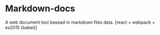 # Markdown-docs
A web document tool basead in markdown files data. [react + webpack + es2015 (babel)]
